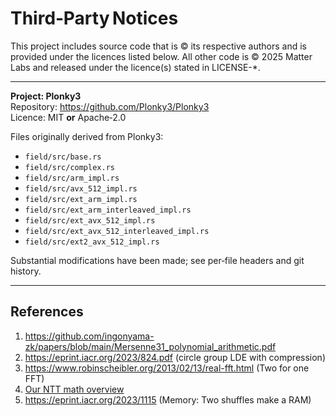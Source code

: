 # Third‑Party Notices

This project includes source code that is © its respective authors and is
provided under the licences listed below. All other code is © 2025 Matter Labs
and released under the licence(s) stated in LICENSE-*.

---

**Project: Plonky3**  
Repository: <https://github.com/Plonky3/Plonky3>  
Licence: MIT **or** Apache‑2.0  

Files originally derived from Plonky3:  

- `field/src/base.rs`  
- `field/src/complex.rs`  
- `field/src/arm_impl.rs`  
- `field/src/avx_512_impl.rs`  
- `field/src/ext_arm_impl.rs`  
- `field/src/ext_arm_interleaved_impl.rs`  
- `field/src/ext_avx_512_impl.rs`  
- `field/src/ext_avx_512_interleaved_impl.rs`  
- `field/src/ext2_avx_512_impl.rs`  

Substantial modifications have been made; see per‑file headers and git history.

---

## References

1. <https://github.com/ingonyama-zk/papers/blob/main/Mersenne31_polynomial_arithmetic.pdf>  
2. <https://eprint.iacr.org/2023/824.pdf> (circle group LDE with compression)  
3. <https://www.robinscheibler.org/2013/02/13/real-fft.html> (Two for one FFT)  
4. [Our NTT math overview](gpu_prover/src/ntt/two-for-one.pdf)
5. <https://eprint.iacr.org/2023/1115> (Memory: Two shuffles make a RAM)  

